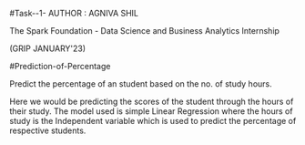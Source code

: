 #Task--1-
AUTHOR : AGNIVA SHIL

The Spark Foundation - Data Science and Business Analytics Internship

(GRIP JANUARY'23)

#Prediction-of-Percentage

 Predict the percentage of an student based on the no. of study hours.

 Here we would be predicting the scores of the student through the hours of their study. The model used is simple Linear Regression where the hours of study is the Independent variable which is used to predict the percentage of respective students.
